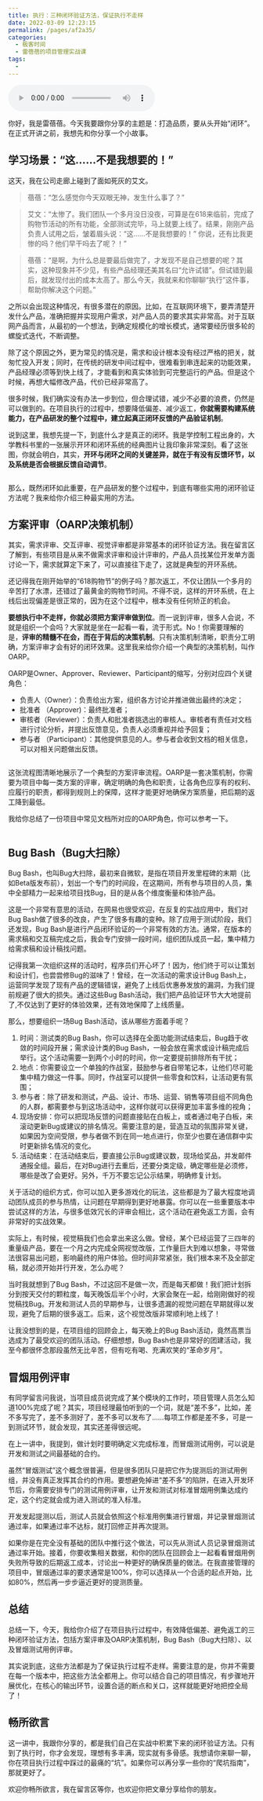 ```yaml
---
title: 执行：三种闭环验证方法，保证执行不走样
date: 2022-03-09 12:23:15
permalink: /pages/af2a35/
categories:
  - 极客时间
  - 雷蓓蓓的项目管理实战课
tags:
  - 
---
```

<audio title="06.执行：三种闭环验证方法，保证执行不走样" src="https://static001.geekbang.org/resource/audio/de/3a/deca67yy51e5c9a134a78bca09f88b3a.mp3" controls="controls"></audio> 
<p>你好，我是雷蓓蓓。今天我要跟你分享的主题是：打造品质，要从头开始“闭环”。在正式开讲之前，我想先和你分享一个小故事。</p><h2><strong>学习场景：“这……不是我想要的！”</strong></h2><p>这天，我在公司走廊上碰到了面如死灰的艾文。</p><blockquote>
<p>蓓蓓：“怎么感觉你今天双眼无神，发生什么事了？”</p>
</blockquote><blockquote>
<p>艾文：“太惨了。我们团队一个多月没日没夜，可算是在618来临前，完成了购物节活动的所有功能，全部测试完毕，马上就要上线了。结果，刚刚产品负责人试用之后，皱着眉头说：“这……不是我想要的！” 你说，还有比我更惨的吗？他们早干吗去了呢？！”</p>
</blockquote><blockquote>
<p>蓓蓓：“是啊，为什么总是要最后做完了，才发现不是自己想要的呢？其实，这种现象并不少见，有些产品经理还美其名曰“允许试错”。但试错到最后，就发现付出的成本太高了。那么今天，我就来和你聊聊“执行”这件事，帮助你解决这个问题。”</p>
</blockquote><p>之所以会出现这种情况，有很多潜在的原因。比如，在互联网环境下，要弄清楚开发什么产品，准确把握并实现用户需求，对产品人员的要求其实非常高。对于互联网产品而言，从最初的一个想法，到确定规模化的增长模式，通常要经历很多轮的螺旋式迭代，不断调整。</p><p>除了这个原因之外，更为常见的情况是，需求和设计根本没有经过严格的把关，就匆忙投入开发；同时，在传统的研发中间过程中，很难看到串连起来的功能效果，产品经理必须等到快上线了，才能看到和真实体验到可完整运行的产品。但是这个时候，再想大幅修改产品，代价已经非常高了。</p><!-- [[[read_end]]] --><p>很多时候，我们确实没有办法一步到位，但合理试错，减少不必要的浪费，仍然是可以做到的。在项目执行的过程中，想要降低偏差、减少返工，<strong>你就需要构建系统能力，在产品研发的整个过程中，建立起真正闭环反馈的产品验证机制</strong>。</p><p>说到这里，我想先提一下，到底什么才是真正的闭环。我是学控制工程出身的，大学教科书里的一张展示开环和闭环系统的经典图片让我印象非常深刻。看了这张图，你就会明白，其实，<strong>开环与闭环之间的关键差异，就在于有没有反馈环节，以及系统是否会根据反馈自动调节</strong>。</p><p><img src="https://static001.geekbang.org/resource/image/74/db/74ab9c86c38fd81fe2916c5da2330edb.jpeg?wh=3925x2815" alt=""></p><p>那么，既然闭环如此重要，在产品研发的整个过程中，到底有哪些实用的闭环验证方法呢？我来给你介绍三种最实用的方法。</p><h2><strong>方案评审（OARP决策机制）</strong></h2><p>其实，需求评审、交互评审、视觉评审都是非常基本的闭环验证方法。我在留言区了解到，有些项目是从来不做需求评审和设计评审的，产品人员找某位开发单方面讨论一下，需求就算定下来了，可以直接往下走了，这就是典型的开环系统。</p><p>还记得我在刚开始举的“618购物节”的例子吗？那次返工，不仅让团队一个多月的辛苦打了水漂，还错过了最黄金的购物节时间。不得不说，这样的开环系统，在上线后出现偏差是很正常的，因为在这个过程中，根本没有任何矫正的机会。</p><p><strong>要想执行中不走样，你就必须把方案评审做到位</strong>。而一说到评审，很多人会说，不就是组织一个会吗？大家就是坐在一起看一看，流于形式。No！你需要理解的是，<strong>评审的精髓不在会，而在于背后的决策机制</strong>。只有决策机制清晰，职责分工明确，方案评审才会有好的闭环效果。这里我来给你介绍一个典型的决策机制，叫作OARP。</p><p>OARP是Owner、Approver、Reviewer、Participant的缩写，分别对应四个关键角色：</p><ul>
<li>负责人（Owner）：负责给出方案，组织各方讨论并推进做出最终的决定；</li>
<li>批准者 （Approver)：最终批准者；</li>
<li>审核者（Reviewer）：负责人和批准者挑选出的审核人。审核者有责任对文档进行讨论分析，并提出反馈意见，负责人必须重视并给予回复；</li>
<li>参与者 （Participant）：其他提供意见的人。参与者会收到文档的相关信息，可以对相关问题做出反馈。</li>
</ul><p><img src="https://static001.geekbang.org/resource/image/7a/84/7aa9eb23f70c57b01fd12126ff059284.jpg?wh=3055x3985" alt=""></p><p>这张流程图清晰地展示了一个典型的方案评审流程。OARP是一套决策机制，你需要为项目中每一类方案的评审，确定明确的角色和职责，让各角色应享有的权利、应履行的职责，都得到规则上的保障，这样才能更好地确保方案质量，把后期的返工降到最低。</p><p>我给你总结了一份项目中常见文档所对应的OARP角色，你可以参考一下。</p><p><img src="https://static001.geekbang.org/resource/image/7f/d5/7f3b61ae3f2c9b2c7000feb671ff1bd5.png?wh=2024x1104" alt=""></p><h2><strong>Bug Bash（Bug大扫除）</strong></h2><p>Bug Bash，也叫Bug大扫除，最初来自微软，是指在项目开发里程碑的末期（比如Beta版发布前），划出一个专门的时间段，在这期间，所有参与项目的人员，集中全部精力一起来给项目找Bug，目的是从各个维度衡量和体验产品。</p><p>这是一个非常有意思的活动，在网易也很受欢迎，在反复的实战应用中，我们对Bug Bash做了很多的改良，产生了很多有趣的变种。除了应用于测试阶段，我们还发现，Bug Bash是进行产品闭环验证的一个非常有效的方法。通常，在版本的需求稿和交互稿完成之后，我会专门安排一段时间，组织团队成员一起，集中精力给需求稿和设计稿找问题。</p><p>记得我第一次组织这样的活动时，程序员们开心坏了！因为，他们终于可以让策划和设计们，也尝尝修Bug的滋味了！曾经，在一次活动的需求设计Bug Bash上，运营同学发现了现有产品的逻辑错误，避免了上线后优惠券发放的漏洞，为我们提前规避了很大的损失。通过这些Bug Bash活动，我们把产品验证环节大大地提前了,不仅达到了更好的体验效果，还有效地保障了上线质量。</p><p>那么，想要组织一场Bug Bash活动，该从哪些方面着手呢？</p><ol>
<li>时间：测试类的Bug Bash，你可以选择在全面功能测试结束后，Bug趋于收敛的时间段开展；需求设计类的Bug Bash，一般会放在需求或设计稿完成后举行。这个活动需要一到两个小时的时间，你一定要提前排除所有干扰；</li>
<li>地点：你需要设立一个单独的作战室，鼓励参与者自带笔记本，让他们尽可能集中精力做这一件事。同时，作战室可以提供一些零食和饮料，让活动更有氛围；</li>
<li>参与者：除了研发和测试，产品、设计、市场、运营、销售等项目组不同角色的人群，都需要参与到这场活动中，这样你就可以获得更加丰富多维的视角；</li>
<li>现场安排：你可以把现场反馈的问题直接贴在白板上，或者通过电子白板，来滚动更新Bug或建议的排名情况。需要注意的是，营造互动的氛围非常关键，如果因为空间受限，参与者做不到在同一地点进行，你至少也要在通信群中实时更新排名情况的变化。</li>
<li>活动结束：在活动结束后，要直接公示Bug或建议数，现场给奖品，并发邮件通报全组。最后，在对Bug进行去重后，还要分类定级，确定哪些是必须修，哪些是改了会更好。另外，千万不要忘记公示结果，明确修复计划。</li>
</ol><p>关于活动的组织方式，你可以加入更多游戏化的玩法，这些都是为了最大程度地调动团队成员的参与热情，让问题在早期得到更好地暴露。你可以在一些重要版本中尝试这样的方法，与很多低效冗长的评审会相比，这个活动在避免返工方面，会有非常好的实战效果。</p><p>实际上，有时候，视觉稿我们也会拿出来这么做。曾经，某个已经运营了三四年的重量级产品，要在一个月之内完成全网视觉改版，工作量巨大到难以想象，寻常做法很容易出问题，影响最终的用户体验。但时间非常紧张，我们根本来不及全部定稿，就必须开始并行开发，怎么办呢？</p><p>当时我就想到了Bug Bash，不过这回不是做一次，而是每天都做！我们把计划拆分到按天交付的颗粒度，每天晚饭后半个小时，大家会聚在一起，给刚刚做好的视觉稿找Bug。开发和测试人员的早期参与，让很多遗漏的视觉问题在早期就得以发现，避免了后期的很多返工。后来，这个视觉改版非常顺利地上线了！</p><p>让我没想到的是，在项目组的回顾会上，每天晚上的Bug Bash活动，竟然高票当选成为了最受欢迎的团队活动。仔细想想，Bug Bash也是非常好的团建活动，我至今都很怀念那段虽然无比辛苦，但有吃有喝、充满欢笑的“革命岁月”。</p><h2><strong>冒烟用例评审</strong></h2><p>有同学留言问我说，当项目成员说完成了某个模块的工作时，项目管理人员怎么知道100%完成了呢？其实，项目经理最怕听到的一个词，就是“差不多”，比如，差不多写完了，差不多测好了，差不多可以发布了……每项工作都是差不多，可是一到测试环节，就会发现，其实还差得很远呢。</p><p>在上一讲中，我提到，做计划时要明确定义完成标准，而冒烟测试用例，可以说是开发和测试之间最基础的合约。</p><p>虽然“冒烟测试”这个概念很普遍，但是很多团队只是把它作为提测后的测试用例组，并没有真正发挥其合约的作用。要想避免掉进“差不多”的陷阱，在进入开发环节后，你需要安排专门的测试用例评审，让开发和测试对标准冒烟用例集达成约定，这个约定就会成为进入测试的准入标准。</p><p>开发发起提测以后，测试人员就会依照这个标准用例集进行冒烟，并记录冒烟测试通过率，如果通过率不达标，就打回修正并再次提测。</p><p>如果你是在完全没有基础的团队中推行这个做法，可以先从测试人员记录冒烟测试通过率开始。接着，你要收集相关数据，和你的团队在回顾会上一起看看冒烟用例失败所导致的后期返工成本，讨论出一种更好的确保质量的做法。在我直接管理的项目中，冒烟通过率的要求通常是100%，你可以选择从一个合适的起点开始，比如80%，然后再一步步逼近更好的提测质量。</p><h2><strong>总结</strong></h2><p>总结一下，今天，我给你介绍了在项目执行过程中，有效降低偏差、避免返工的三种闭环验证方法，包括方案评审及OARP决策机制，Bug Bash（Bug大扫除）、以及冒烟测试用例评审。</p><p>其实说到底，这些方法都是为了保证执行过程不走样。需要注意的是，你并不需要在每一个版本中，把这些方法全都用上。你可以结合自己的项目情况，有步骤地开展优化，在核心的输出环节，设置合适的断点和关口，这样就能更好地把控全局了！</p><h2><strong>畅所欲言</strong></h2><p>这一讲中，我跟你分享的，都是我们自己在实战中积累下来的闭环验证方法。只有到了执行时，你才会发现，理想有多丰满，现实就有多骨感。我想请你来聊一聊，你在项目执行过程中踩过的最痛的“坑”。如果你可以再分享一些你的“爬坑指南”，那就更好了。</p><p>欢迎你畅所欲言，我在留言区等你，也欢迎你把文章分享给你的朋友。</p>